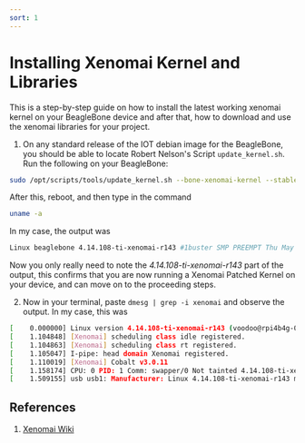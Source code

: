 ```yaml
---
sort: 1
---
```


# Installing Xenomai Kernel and Libraries

This is a step-by-step guide on how to install the latest working xenomai kernel on your BeagleBone device and after that, how to download and use the xenomai libraries for your project. 

1. On any standard release of the IOT debian image for the BeagleBone, you should be able to locate Robert Nelson's Script `update_kernel.sh`. Run the following on your BeagleBone:
```sh
sudo /opt/scripts/tools/update_kernel.sh --bone-xenomai-kernel --stable
```
After this, reboot, and then type in the command 
```sh
uname -a
```
In my case, the output was
```sh
Linux beaglebone 4.14.108-ti-xenomai-r143 #1buster SMP PREEMPT Thu May 27 21:23:48 UTC 2021 armv7l GNU/Linux
```
Now you only really need to note the _4.14.108-ti-xenomai-r143_ part of the output, this confirms that you are now running a Xenomai Patched Kernel on your device, and can move on to the proceeding steps. 

2. Now in your terminal, paste ```dmesg | grep -i xenomai``` and observe the output. In my case, this was
```sh
[    0.000000] Linux version 4.14.108-ti-xenomai-r143 (voodoo@rpi4b4g-02) (gcc version 8.3.0 (Debian 8.3.0-6)) #1buster SMP PREEMPT Thu May 27 21:23:48 UTC 2021
[    1.104848] [Xenomai] scheduling class idle registered.
[    1.104863] [Xenomai] scheduling class rt registered.
[    1.105047] I-pipe: head domain Xenomai registered.
[    1.110019] [Xenomai] Cobalt v3.0.11
[    1.158174] CPU: 0 PID: 1 Comm: swapper/0 Not tainted 4.14.108-ti-xenomai-r143 #1buster
[    1.509155] usb usb1: Manufacturer: Linux 4.14.108-ti-xenomai-r143 musb-hcd
```


## References 
1. [Xenomai Wiki](https://source.denx.de/Xenomai/xenomai/-/wikis/Installing_Xenomai_3#library-install)
